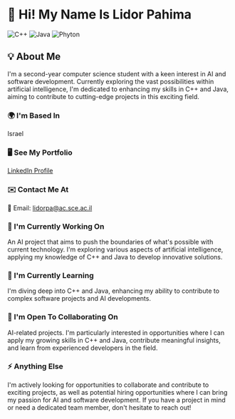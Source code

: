 # 👋 Hi! My Name Is Lidor Pahima

![C++](https://img.shields.io/badge/C++-00599C?style=for-the-badge&logo=c%2B%2B&logoColor=white) ![Java](https://img.shields.io/badge/Java-ED8B00?style=for-the-badge&logo=java&logoColor=white) ![Phyton](https://os.mbed.com/media/uploads/allankliu/python.png)

## 💡 About Me

I'm a second-year computer science student with a keen interest in AI and software development. Currently exploring the vast possibilities within artificial intelligence, I'm dedicated to enhancing my skills in C++ and Java, aiming to contribute to cutting-edge projects in this exciting field.

### 🌍 I'm Based In

Israel

### 🖥️ See My Portfolio

[LinkedIn Profile](https://www.linkedin.com/in/lidor-pahima/)

### ✉️ Contact Me At

📧 Email: [lidorpa@ac.sce.ac.il](mailto:lidorpa@ac.sce.ac.il)

### 🚀 I'm Currently Working On

An AI project that aims to push the boundaries of what's possible with current technology. I'm exploring various aspects of artificial intelligence, applying my knowledge of C++ and Java to develop innovative solutions.

### 🧠 I'm Currently Learning

I'm diving deep into C++ and Java, enhancing my ability to contribute to complex software projects and AI developments.

### 🤝 I'm Open To Collaborating On

AI-related projects. I'm particularly interested in opportunities where I can apply my growing skills in C++ and Java, contribute meaningful insights, and learn from experienced developers in the field.

### ⚡ Anything Else

I'm actively looking for opportunities to collaborate and contribute to exciting projects, as well as potential hiring opportunities where I can bring my passion for AI and software development. If you have a project in mind or need a dedicated team member, don't hesitate to reach out!
